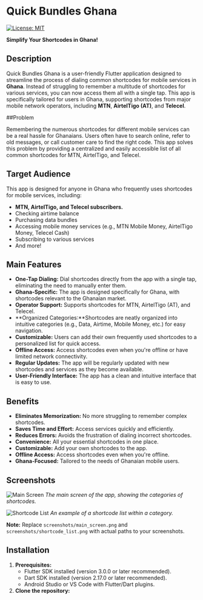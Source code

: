# Quick Bundles Ghana

[![License: MIT](https://img.shields.io/badge/License-MIT-yellow.svg)](https://opensource.org/licenses/MIT)

**Simplify Your Shortcodes in Ghana!**

## Description

Quick Bundles Ghana is a user-friendly Flutter application designed to streamline the process of dialing common shortcodes for mobile services in **Ghana**. Instead of struggling to remember a multitude of shortcodes for various services, you can now access them all with a single tap. This app is specifically tailored for users in Ghana, supporting shortcodes from major mobile network operators, including **MTN**, **AirtelTigo (AT)**, and **Telecel**.

##Problem

Remembering the numerous shortcodes for different mobile services can be a real hassle for Ghanaians. Users often have to search online, refer to old messages, or call customer care to find the right code. This app solves this problem by providing a centralized and easily accessible list of all common shortcodes for MTN, AirtelTigo, and Telecel.

## Target Audience

This app is designed for anyone in Ghana who frequently uses shortcodes for mobile services, including:

*   **MTN, AirtelTigo, and Telecel subscribers.**
*   Checking airtime balance
*   Purchasing data bundles
*   Accessing mobile money services (e.g., MTN Mobile Money, AirtelTigo Money, Telecel Cash)
*   Subscribing to various services
*   And more!

## Main Features

*   **One-Tap Dialing:** Dial shortcodes directly from the app with a single tap, eliminating the need to manually enter them.
*   **Ghana-Specific:** The app is designed specifically for Ghana, with shortcodes relevant to the Ghanaian market.
*   **Operator Support:** Supports shortcodes for MTN, AirtelTigo (AT), and Telecel.
*   **Organized Categories:**Shortcodes are neatly organized into intuitive categories (e.g., Data, Airtime, Mobile Money, etc.) for easy navigation.
*   **Customizable:** Users can add their own frequently used shortcodes to a personalized list for quick access.
*   **Offline Access:** Access shortcodes even when you're offline or have limited network connectivity.
*   **Regular Updates:** The app will be regularly updated with new shortcodes and services as they become available.
*   **User-Friendly Interface:** The app has a clean and intuitive interface that is easy to use.

## Benefits

*   **Eliminates Memorization:** No more struggling to remember complex shortcodes.
*   **Saves Time and Effort:** Access services quickly and efficiently.
*   **Reduces Errors:** Avoids the frustration of dialing incorrect shortcodes.
*   **Convenience:** All your essential shortcodes in one place.
*   **Customizable:** Add your own shortcodes to the app.
*   **Offline Access:** Access shortcodes even when you're offline.
*   **Ghana-Focused:** Tailored to the needs of Ghanaian mobile users.

## Screenshots

![Main Screen](screenshots/main_screen.png)
*The main screen of the app, showing the categories of shortcodes.*

![Shortcode List](screenshots/shortcode_list.png)
*An example of a shortcode list within a category.*

**Note:** Replace `screenshots/main_screen.png` and `screenshots/shortcode_list.png` with actual paths to your screenshots.

## Installation

1.  **Prerequisites:**
    *   Flutter SDK installed (version 3.0.0 or later recommended).
    *   Dart SDK installed (version 2.17.0 or later recommended).
    *   Android Studio or VS Code with Flutter/Dart plugins.
2.  **Clone the repository:**
